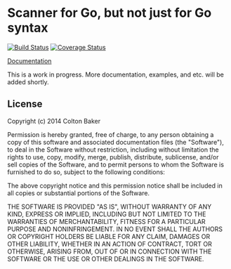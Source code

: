 # Scanner for Go, but not just for Go syntax

[![Build Status](https://travis-ci.org/Southern/scanner.svg?branch=master)](https://travis-ci.org/Southern/scanner) [![Coverage Status](https://img.shields.io/coveralls/Southern/scanner.svg)](https://coveralls.io/r/Southern/scanner?branch=master)

[Documentation](https://godoc.org/github.com/Southern/scanner)

This is a work in progress. More documentation, examples, and etc. will be added shortly.

## License
Copyright (c) 2014 Colton Baker

Permission is hereby granted, free of charge, to any person obtaining a copy of this software and associated documentation files (the "Software"), to deal in the Software without restriction, including without limitation the rights to use, copy, modify, merge, publish, distribute, sublicense, and/or sell copies of the Software, and to permit persons to whom the Software is furnished to do so, subject to the following conditions:

The above copyright notice and this permission notice shall be included in all copies or substantial portions of the Software.

THE SOFTWARE IS PROVIDED "AS IS", WITHOUT WARRANTY OF ANY KIND, EXPRESS OR IMPLIED, INCLUDING BUT NOT LIMITED TO THE WARRANTIES OF MERCHANTABILITY, FITNESS FOR A PARTICULAR PURPOSE AND NONINFRINGEMENT. IN NO EVENT SHALL THE AUTHORS OR COPYRIGHT HOLDERS BE LIABLE FOR ANY CLAIM, DAMAGES OR OTHER LIABILITY, WHETHER IN AN ACTION OF CONTRACT, TORT OR OTHERWISE, ARISING FROM, OUT OF OR IN CONNECTION WITH THE SOFTWARE OR THE USE OR OTHER DEALINGS IN THE SOFTWARE.
